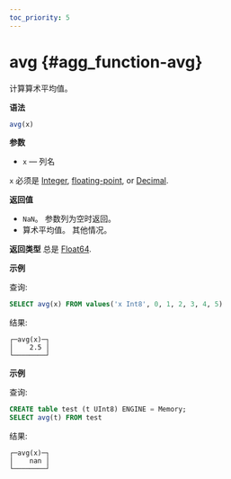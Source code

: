 ```yaml
---
toc_priority: 5
---
```


# avg {#agg_function-avg}

计算算术平均值。

**语法**

``` sql
avg(x)
```

**参数**

-   `x` — 列名

`x` 必须是
[Integer](../../../sql-reference/data-types/int-uint.md),
[floating-point](../../../sql-reference/data-types/float.md), or 
[Decimal](../../../sql-reference/data-types/decimal.md).

**返回值**

- `NaN`。 参数列为空时返回。
- 算术平均值。 其他情况。

**返回类型** 总是 [Float64](../../../sql-reference/data-types/float.md).

**示例**

查询:

``` sql
SELECT avg(x) FROM values('x Int8', 0, 1, 2, 3, 4, 5)
```

结果:

``` text
┌─avg(x)─┐
│    2.5 │
└────────┘
```

**示例**

查询:

``` sql
CREATE table test (t UInt8) ENGINE = Memory;
SELECT avg(t) FROM test
```

结果:

``` text
┌─avg(x)─┐
│    nan │
└────────┘
```
